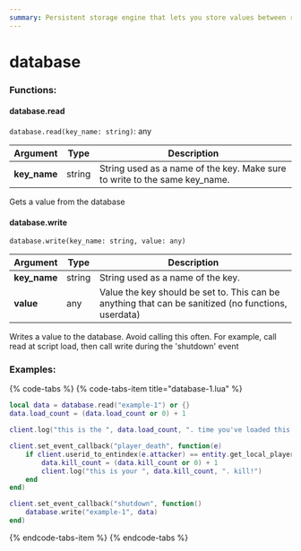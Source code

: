 ```yaml
---
summary: Persistent storage engine that lets you store values between reloads / reinjects
---
```


# database

### Functions:
#### database.read

`database.read(key_name: string)`: any

Argument | Type | Description
-------- | ---- | -----------
  **key_name** | string | String used as a name of the key. Make sure to write to the same key_name.

Gets a value from the database


#### database.write

`database.write(key_name: string, value: any)`

Argument | Type | Description
-------- | ---- | -----------
  **key_name** | string | String used as a name of the key.
  **value** | any | Value the key should be set to. This can be anything that can be sanitized (no functions, userdata)

Writes a value to the database. Avoid calling this often. For example, call read at script load, then call write during the 'shutdown' event


### Examples:

{% code-tabs %}
{% code-tabs-item title="database-1.lua" %}
```lua
local data = database.read("example-1") or {}
data.load_count = (data.load_count or 0) + 1

client.log("this is the ", data.load_count, ". time you've loaded this script!")

client.set_event_callback("player_death", function(e)
	if client.userid_to_entindex(e.attacker) == entity.get_local_player() then
		data.kill_count = (data.kill_count or 0) + 1
		client.log("this is your ", data.kill_count, ". kill!")
	end
end)

client.set_event_callback("shutdown", function()
	database.write("example-1", data)
end)
```
{% endcode-tabs-item %}
{% endcode-tabs %}